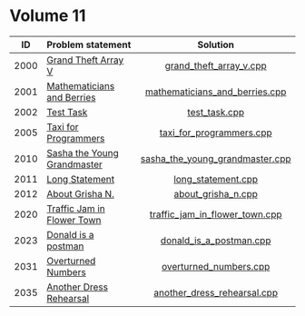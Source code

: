 # Volume 11

|  ID  |        Problem statement        |              Solution               |
|:----:|:--------------------------------|:-----------------------------------:|
| 2000 | [Grand Theft Array V][]         | [grand_theft_array_v.cpp][]         |
| 2001 | [Mathematicians and Berries][]  | [mathematicians_and_berries.cpp][]  |
| 2002 | [Test Task][]                   | [test_task.cpp][]                   |
| 2005 | [Taxi for Programmers][]        | [taxi_for_programmers.cpp][]        |
| 2010 | [Sasha the Young Grandmaster][] | [sasha_the_young_grandmaster.cpp][] |
| 2011 | [Long Statement][]              | [long_statement.cpp][]              |
| 2012 | [About Grisha N.][]             | [about_grisha_n.cpp][]              |
| 2020 | [Traffic Jam in Flower Town][]  | [traffic_jam_in_flower_town.cpp][]  |
| 2023 | [Donald is a postman][]         | [donald_is_a_postman.cpp][]         |
| 2031 | [Overturned Numbers][]          | [overturned_numbers.cpp][]          |
| 2035 | [Another Dress Rehearsal][]     | [another_dress_rehearsal.cpp][]     |

[Grand Theft Array V]:         http://acm.timus.ru/problem.aspx?space=1&num=2000
[Mathematicians and Berries]:  http://acm.timus.ru/problem.aspx?space=1&num=2001
[Test Task]:                   http://acm.timus.ru/problem.aspx?space=1&num=2002
[Taxi for Programmers]:        http://acm.timus.ru/problem.aspx?space=1&num=2005
[Sasha the Young Grandmaster]: http://acm.timus.ru/problem.aspx?space=1&num=2010
[Long Statement]:              http://acm.timus.ru/problem.aspx?space=1&num=2011
[About Grisha N.]:             http://acm.timus.ru/problem.aspx?space=1&num=2012
[Traffic Jam in Flower Town]:  http://acm.timus.ru/problem.aspx?space=1&num=2020
[Donald is a postman]:         http://acm.timus.ru/problem.aspx?space=1&num=2023
[Overturned Numbers]:          http://acm.timus.ru/problem.aspx?space=1&num=2031
[Another Dress Rehearsal]:     http://acm.timus.ru/problem.aspx?space=1&num=2035

[grand_theft_array_v.cpp]:         grand_theft_array_v.cpp
[mathematicians_and_berries.cpp]:  mathematicians_and_berries.cpp
[test_task.cpp]:                   test_task.cpp
[taxi_for_programmers.cpp]:        taxi_for_programmers.cpp
[sasha_the_young_grandmaster.cpp]: sasha_the_young_grandmaster.cpp
[long_statement.cpp]:              long_statement.cpp
[about_grisha_n.cpp]:              about_grisha_n.cpp
[traffic_jam_in_flower_town.cpp]:  traffic_jam_in_flower_town.cpp
[donald_is_a_postman.cpp]:         donald_is_a_postman.cpp
[overturned_numbers.cpp]:          overturned_numbers.cpp
[another_dress_rehearsal.cpp]:     another_dress_rehearsal.cpp
